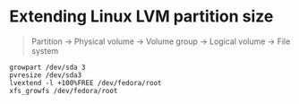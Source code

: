 # Extending Linux LVM partition size

> Partition -> Physical volume -> Volume group -> Logical volume -> File system

```shell
growpart /dev/sda 3
pvresize /dev/sda3
lvextend -l +100%FREE /dev/fedora/root
xfs_growfs /dev/fedora/root
```

